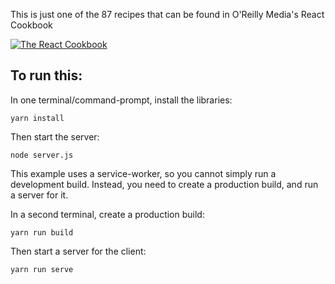 This is just one of the 87 recipes that can be found in O'Reilly Media's React Cookbook

[![The React Cookbook](https://github.com/dogriffiths/ReactCookbook-source/raw/master/cover.jpg)](https://www.amazon.com/React-Cookbook-Recipes-Mastering-Framework/dp/1492085847/)

## To run this:

In one terminal/command-prompt, install the libraries:

    yarn install

Then start the server:

    node server.js

This example uses a service-worker, so you cannot simply run a development build. Instead, you need to create a production build, and run a server for it.

In a second terminal, create a production build:

    yarn run build

Then start a server for the client:

    yarn run serve
